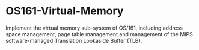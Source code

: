 # OS161-Virtual-Memory
 Implement the virtual memory sub-system of OS/161, including address space management, page table management and management of the MIPS software-managed Translation Lookaside Buffer (TLB).
